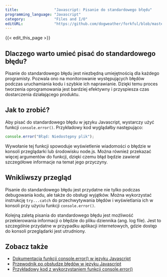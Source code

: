 ```yaml
---
title:                "Javascript: Pisanie do standardowego błędu"
programming_language: "Javascript"
category:             "Files and I/O"
editURL:              "https://github.com/dogweather/forkful/blob/master/content/pl/javascript/writing-to-standard-error.md"
---
```


{{< edit_this_page >}}

## Dlaczego warto umieć pisać do standardowego błędu?

Pisanie do standardowego błędu jest niezbędną umiejętnością dla każdego programisty. Pozwala ono na monitorowanie występujących błędów podczas uruchamiania kodu i szybkie ich naprawianie. Dzięki temu proces tworzenia oprogramowania jest bardziej efektywny i przyspiesza czas dostarczenia działającego produktu.

## Jak to zrobić?

Aby pisać do standardowego błędu w języku Javascript, wystarczy użyć funkcji `console.error()`. Przykładowy kod wyglądałby następująco:

```Javascript
console.error("Błąd: Niedostępny plik");
```

Wywołanie tej funkcji spowoduje wyświetlenie wiadomości o błędzie w konsoli przeglądarki lub środowisku node.js. Można również przekazać więcej argumentów do funkcji, dzięki czemu błąd będzie zawierał szczegółowe informacje na temat jego przyczyny.

## Wnikliwszy przegląd

Pisanie do standardowego błędu jest przydatne nie tylko podczas debugowania kodu, ale także do obsługi wyjątków. Można wykorzystać instrukcję `try...catch` do przechwytywania błędów i wyświetlania ich w konsoli przy użyciu funkcji `console.error()`.

Kolejną zaletą pisania do standardowego błędu jest możliwość przekierowania informacji o błędzie do pliku dziennika (ang. log file). Jest to szczególnie przydatne w przypadku aplikacji internetowych, gdzie dostęp do konsoli przeglądarki jest utrudniony.

## Zobacz także

- [Dokumentacja funkcji console.error() w języku Javascript](https://developer.mozilla.org/pl/docs/Web/API/Console/error)
- [Przewodnik po obsłudze błędów w języku Javascript](https://www.w3schools.com/js/js_errors.asp)
- [Przykładowy kod z wykorzystaniem funkcji console.error()](https://www.geeksforgeeks.org/javascript-console-error-with-examples/)